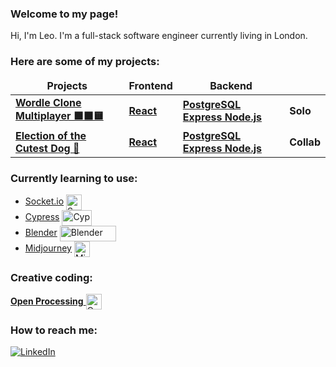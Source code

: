 ### Welcome to my page!

Hi, I'm Leo. I'm a full-stack software engineer currently living in London. 

### Here are some of my projects:
<table>
  <thead align="center">
    <tr border: none;>
      <td><b>Projects</b></td>
      <td><b>Frontend</b></td>
      <td><b>Backend</b></td>
      <td><b></b></td>
    </tr>
  </thead>
  <tbody>
    <tr>
      <td><a href="https://wordle-clone-multiplayer.netlify.app/"><b>Wordle Clone Multiplayer 🟩⬛🟨</b></a></td>
      <td><a href="https://github.com/leo-mj/wordle-guess-marker"><b>React</b></a></td>
      <td><a href="https://github.com/leo-mj/wordle-platform-backend"><b>PostgreSQL Express Node.js</b></a></td>
      <td><b>Solo</b></td>
    </tr>
    <tr>
      <td><a href="https://team2-dog-breed-voter.netlify.app/"><b>Election of the Cutest Dog 🐶</b></a></td>
      <td><a href="https://github.com/leo-mj/dog-breed-voter-frontend"><b>React</b></a></td>
      <td><a href="https://github.com/leo-mj/dog-breed-voter-backend"><b>PostgreSQL Express Node.js</b></a></td>
      <td><b>Collab</b></td>
    </tr>
  </tbody>
</table>

### Currently learning to use:
<ul>
  <li> 
    <a href="https://socket.io/">Socket.io</a>
    <img alt="Socket.io" src="https://socket.io/images/logo.svg" width="25" height="25" align="center" />
  </li>
  <li>
    <a href="https://www.cypress.io/">Cypress</a>
    <img alt="Cypress" src="https://www.cypress.io/static/8fb8a1db3cdc0b289fad927694ecb415/cypress-io-logo-social-share.png" width="48" height="25" align="center" />
  </li>
  <li>
    <a href="https://www.blender.org/">Blender</a>
    <img alt="Blender" src="https://www.blender.org/wp-content/uploads/2015/03/blender_logo_socket-1-1280x391.png" width="90" height="25" align="center" />
  </li>
  <li>
    <a href="https://www.midjourney.com/home/">Midjourney</a>
    <img alt="Midjourney" src="https://avatars.githubusercontent.com/u/61396273?s=200&v=4" width="25" height="25" align="center" />
  </li>
</ul>

### Creative coding:
<a href="https://openprocessing.org/user/334096?view=sketches&o=12">
  <b>Open Processing</b>
  <img alt="Open Processing" src="https://openprocessing.org/user/165611/thumbnail" width="25" height="25" align="center" />
</a>

### How to reach me:
<a href="https://uk.linkedin.com/in/leomaedje/en" target="_blank"><img alt="LinkedIn" src="https://img.shields.io/badge/linkedin-%230077B5.svg?&style=for-the-badge&logo=linkedin&logoColor=white" /></a>
